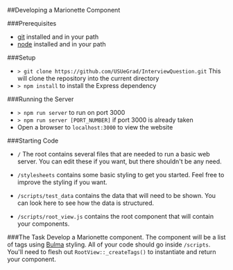 ##Developing a Marionette Component

###Prerequisites
- [git](https://git-scm.com/downloads) installed and in your path
- [node](https://nodejs.org/en/download/) installed and in your path

###Setup
- `> git clone https://github.com/USUeGrad/InterviewQuestion.git`
This will clone the repository into the current directory
- `> npm install` to install the Express dependency

###Running the Server
- `> npm run server` to run on port 3000
- `> npm run server [PORT_NUMBER]` if port 3000 is already taken
- Open a browser to `localhost:3000` to view the website

###Starting Code
- `/` The root contains several files that are needed to run a basic web server.
You can edit these if you want, but there shouldn't be any need.

- `/stylesheets` contains some basic styling to get you started. Feel free to
improve the styling if you want.

- `/scripts/test_data` contains the data that will need to be shown. You can
look here to see how the data is structured.

- `/scripts/root_view.js` contains the root component that will contain your
components.

###The Task
Develop a Marionette component. The component will be a list of tags using
[Bulma](https://bulma.io/documentation/elements/tag/) styling. All of your code
should go inside `/scripts`. You'll need to flesh out `RootView::_createTags()`
to instantiate and return your component.
